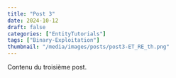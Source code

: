 ```yaml
---
title: "Post 3"
date: 2024-10-12
draft: false
categories: ["EntityTutorials"]
tags: ["Binary-Exploitation"]
thumbnail: "/media/images/posts/post3-ET_RE_th.png"
---
```

Contenu du troisième post.
